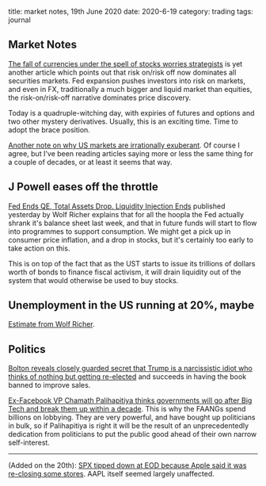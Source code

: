 title: market notes, 19th June 2020
date: 2020-6-19
category: trading
tags: journal

## Market Notes

[The fall of currencies under the spell of stocks worries strategists](https://www.ft.com/content/9cdee0fa-a4a1-44d4-a091-21ceeb6fcea1) is yet
another article which points out that risk on/risk off now dominates all
securities markets. 
Fed expansion pushes investors into risk on markets, and even in FX,
traditionally a much bigger and liquid market than equities,
the risk-on/risk-off narrative dominates price discovery.

Today is a quadruple-witching day, with expiries of futures and options and two
other mystery derivatives. Usually, this is an exciting time. Time to adopt the brace position.

[Another note on why US markets are irrationally exuberant](https://thefelderreport.com/2020/06/17/a-dangerous-gap-has-opened-up-for-u-s-equities/?mc_cid=dbda4a3d4c&mc_eid=8d66df2c11). Of course I agree, but I've been reading articles saying more or less the same thing for a couple of decades, or at least it seems that way. 

## J Powell eases off the throttle

[Fed Ends QE, Total Assets Drop. Liquidity Injection Ends](https://wolfstreet.com/2020/06/18/fed-ends-qe-total-assets-drop-liquidity-injection-ends/) published yesterday by Wolf Richer explains that for all the hoopla the Fed actually shrank it's balance sheet last week,
and that in future funds will start to flow into programmes to support consumption.
We might get a pick up in consumer price inflation, and a drop in stocks,
but it's certainly too early to take action on this.

This is on top of the fact that as the UST starts to issue its trillions of dollars worth of bonds to finance fiscal activism, it will drain liquidity out of the system that would otherwise be used to buy stocks. 

## Unemployment in the US running at 20%, maybe

[Estimate from Wolf Richer](https://wolfstreet.com/2020/06/18/my-reasonable-approximation-for-the-unemployment-rate-week-13-of-the-u-s-labor-market-collapse/).

## Politics

[Bolton reveals closely guarded secret that Trump is a narcissistic idiot who thinks of nothing but getting re-elected](https://www.ft.com/content/2226adc7-f897-4fa3-abdc-ba2ca2183cfc?segmentId=114a04fe-353d-37db-f705-204c9a0a157b) and succeeds in  having the book banned to improve sales.  

[Ex-Facebook VP Chamath Palihapitiya thinks governments will go after Big Tech and break them up within a decade](https://www.cnbc.com/2020/06/18/ex-facebook-vp-regulators-big-tech.html).
This is why the FAANGs spend billions on lobbying. 
They are very powerful, and have bought up politicians in bulk, so if Palihapitiya is right it will be the result of an unprecedentedly dedication from politicians to put the public good ahead of their own narrow self-interest.

---

(Added on the 20th): [SPX tipped down at EOD because Apple said it was re-closing some stores](https://www.reuters.com/article/us-global-markets/stocks-stutter-as-second-wave-virus-fears-test-recovery-hopes-idUSKBN23Q00K). 
AAPL itself seemed largely unaffected. 




